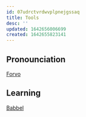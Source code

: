 ```yaml
---
id: 07udrctvrdwvplpnejgssaq
title: Tools
desc: ''
updated: 1642656006699
created: 1642655823141
---
```



## Pronounciation

[Forvo][10]

## Learning

[Babbel][20]

[10]: https://forvo.com/languages/no/
[20]: https://my.babbel.com/dashboard
